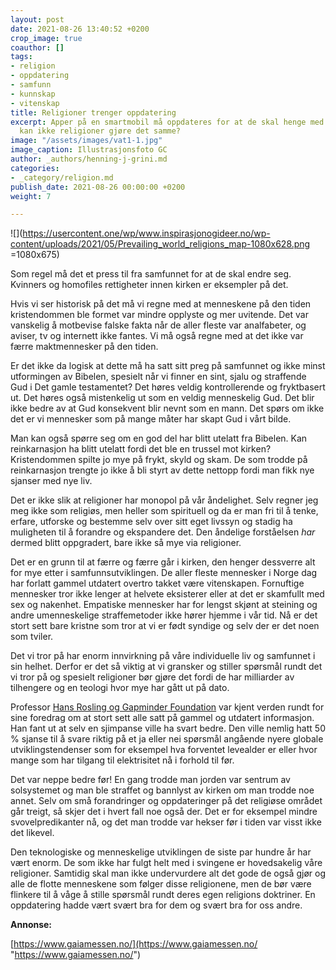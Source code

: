 ```yaml
---
layout: post
date: 2021-08-26 13:40:52 +0200
crop_image: true
coauthor: []
tags:
- religion
- oppdatering
- samfunn
- kunnskap
- vitenskap
title: Religioner trenger oppdatering
excerpt: Apper på en smartmobil må oppdateres for at de skal henge med i tiden. Hvorfor
  kan ikke religioner gjøre det samme?
image: "/assets/images/vat1-1.jpg"
image_caption: Illustrasjonsfoto GC
author: _authors/henning-j-grini.md
categories:
- _category/religion.md
publish_date: 2021-08-26 00:00:00 +0200
weight: 7

---
```

![](https://usercontent.one/wp/www.inspirasjonogideer.no/wp-content/uploads/2021/05/Prevailing_world_religions_map-1080x628.png =1080x675)

Som regel må det et press til fra samfunnet for at de skal endre seg. Kvinners og homofiles rettigheter innen kirken er eksempler på det.

Hvis vi ser historisk på det må vi regne med at menneskene på den tiden kristendommen ble formet var mindre opplyste og mer uvitende. Det var vanskelig å motbevise falske fakta når de aller fleste var analfabeter, og aviser, tv og internett ikke fantes. Vi må også regne med at det ikke var færre maktmennesker på den tiden.

Er det ikke da logisk at dette må ha satt sitt preg på samfunnet og ikke minst utformingen av Bibelen, spesielt når vi finner en sint, sjalu og straffende Gud i Det gamle testamentet? Det høres veldig kontrollerende og fryktbasert ut. Det høres også mistenkelig ut som en veldig menneskelig Gud. Det blir ikke bedre av at Gud konsekvent blir nevnt som en mann. Det spørs om ikke det er vi mennesker som på mange måter har skapt Gud i vårt bilde.

Man kan også spørre seg om en god del har blitt utelatt fra Bibelen. Kan reinkarnasjon ha blitt utelatt fordi det ble en trussel mot kirken? Kristendommen spilte jo mye på frykt, skyld og skam. De som trodde på reinkarnasjon trengte jo ikke å bli styrt av dette nettopp fordi man fikk nye sjanser med nye liv.

Det er ikke slik at religioner har monopol på vår åndelighet. Selv regner jeg meg ikke som religiøs, men heller som spirituell og da er man fri til å tenke, erfare, utforske og bestemme selv over sitt eget livssyn og stadig ha muligheten til å forandre og ekspandere det. Den åndelige forståelsen _har_ dermed blitt oppgradert, bare ikke så mye via religioner.

Det er en grunn til at færre og færre går i kirken, den henger dessverre alt for mye etter i samfunnsutviklingen. De aller fleste mennesker i Norge dag har forlatt gammel utdatert overtro takket være vitenskapen. Fornuftige mennesker tror ikke lenger at helvete eksisterer eller at det er skamfullt med sex og nakenhet. Empatiske mennesker har for lengst skjønt at steining og andre umenneskelige straffemetoder ikke hører hjemme i vår tid. Nå er det stort sett bare kristne som tror at vi er født syndige og selv der er det noen som tviler.

Det vi tror på har enorm innvirkning på våre individuelle liv og samfunnet i sin helhet. Derfor er det så viktig at vi gransker og stiller spørsmål rundt det vi tror på og spesielt religioner bør gjøre det fordi de har milliarder av tilhengere og en teologi hvor mye har gått ut på dato.

Professor [Hans Rosling og Gapminder Foundation](https://www.gapminder.org/) var kjent verden rundt for sine foredrag om at stort sett alle satt på gammel og utdatert informasjon. Han fant ut at selv en sjimpanse ville ha svart bedre. Den ville nemlig hatt 50 % sjanse til å svare riktig på et ja eller nei spørsmål angående nyere globale utviklingstendenser som for eksempel hva forventet levealder er eller hvor mange som har tilgang til elektrisitet nå i forhold til før.

Det var neppe bedre før! En gang trodde man jorden var sentrum av solsystemet og man ble straffet og bannlyst av kirken om man trodde noe annet. Selv om små forandringer og oppdateringer på det religiøse området går treigt, så skjer det i hvert fall noe også der. Det er for eksempel mindre svovelpredikanter nå, og det man trodde var hekser før i tiden var visst ikke det likevel.

Den teknologiske og menneskelige utviklingen de siste par hundre år har vært enorm. De som ikke har fulgt helt med i svingene er hovedsakelig våre religioner. Samtidig skal man ikke undervurdere alt det gode de også gjør og alle de flotte menneskene som følger disse religionene, men de bør være flinkere til å våge å stille spørsmål rundt deres egen religions doktriner. En oppdatering hadde vært svært bra for dem og svært bra for oss andre.

**Annonse:**

[https://www.gaiamessen.no/](https://www.gaiamessen.no/ "https://www.gaiamessen.no/")